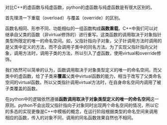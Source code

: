 对比C++的虚函数与纯虚函数，python的虚函数与纯虚函数是有很大区别的。

首先理清一下重载（overload）与覆盖（override）的区别。

函数名相同、形参不同、功能相似的一组函数构成**函数重载**。C++中我们可以对继承自父类的函数（非virtual修饰的）进行重写。这类函数的调用取决于对象指针类型所限定的唯一的命名空间。如，父指针指向子对象，父子针调用方法时调用的是父类中定义的方法，而不会调用子类中的同名方法。为了实现父指针指向父对象，调用方法时，调用子类的方法，所以引入了虚函数，使用virtual和override修饰。

我们依然可以简单的认为，函数调用取决于对象类型定义的唯一的命名空间。而父类中的虚函数，给了子类来**覆盖**父类中virtual函数的能力，相当于改写了父类命名空间的virtual函数。所以父类指针调用virtual方法时，在自身命名空间内调用了被子类覆盖的函数。

在python中的逻辑依然遵循**函数调用取决于对象类型定义的唯一的命名空间**这一原则。python不会出现父指针指向子对象同时出现两个命名空间的情况，所以它的多态的实现更像是C++中模板的概念，在运行阶段根据类型的命名空间来调用相应的函数，传入的对象不同，调用的同名函数效果自然也不相同。